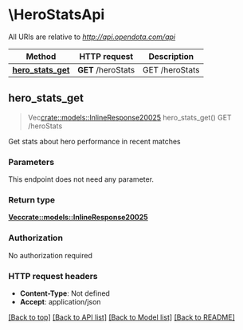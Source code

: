 # \HeroStatsApi

All URIs are relative to *http://api.opendota.com/api*

Method | HTTP request | Description
------------- | ------------- | -------------
[**hero_stats_get**](HeroStatsApi.md#hero_stats_get) | **GET** /heroStats | GET /heroStats



## hero_stats_get

> Vec<crate::models::InlineResponse20025> hero_stats_get()
GET /heroStats

Get stats about hero performance in recent matches

### Parameters

This endpoint does not need any parameter.

### Return type

[**Vec<crate::models::InlineResponse20025>**](inline_response_200_25.md)

### Authorization

No authorization required

### HTTP request headers

- **Content-Type**: Not defined
- **Accept**: application/json

[[Back to top]](#) [[Back to API list]](../README.md#documentation-for-api-endpoints) [[Back to Model list]](../README.md#documentation-for-models) [[Back to README]](../README.md)

